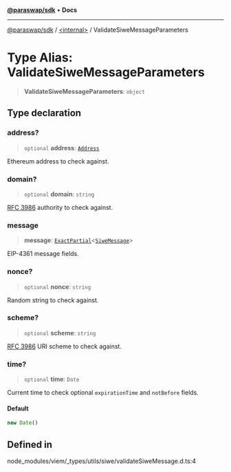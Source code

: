 [**@paraswap/sdk**](../../README.md) • **Docs**

***

[@paraswap/sdk](../../globals.md) / [\<internal\>](../README.md) / ValidateSiweMessageParameters

# Type Alias: ValidateSiweMessageParameters

> **ValidateSiweMessageParameters**: `object`

## Type declaration

### address?

> `optional` **address**: [`Address`](Address.md)

Ethereum address to check against.

### domain?

> `optional` **domain**: `string`

[RFC 3986](https://www.rfc-editor.org/rfc/rfc3986) authority to check against.

### message

> **message**: [`ExactPartial`](ExactPartial.md)\<[`SiweMessage`](SiweMessage.md)\>

EIP-4361 message fields.

### nonce?

> `optional` **nonce**: `string`

Random string to check against.

### scheme?

> `optional` **scheme**: `string`

[RFC 3986](https://www.rfc-editor.org/rfc/rfc3986#section-3.1) URI scheme to check against.

### time?

> `optional` **time**: `Date`

Current time to check optional `expirationTime` and `notBefore` fields.

#### Default

```ts
new Date()
```

## Defined in

node\_modules/viem/\_types/utils/siwe/validateSiweMessage.d.ts:4
